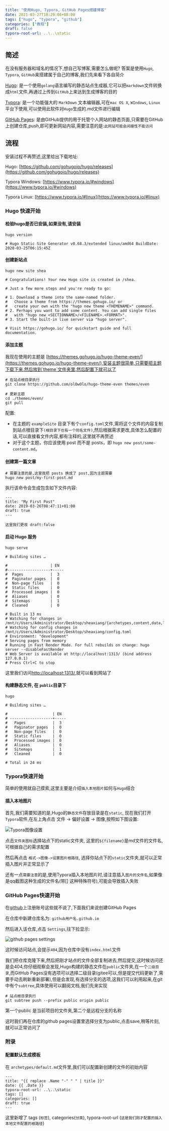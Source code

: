 ```yaml
---
title: "使用Hugo, Typora, GitHub Pages搭建博客"
date: 2021-03-27T18:29:08+08:00
tags: ["hugo", "typora", "github"]
categories: ["教程"]
draft: false
typora-root-url: ..\..\static
---
```


## 简述

在没有服务器和域名的情况下,想自己写博客,需要怎么做呢? 答案是使用`Hugo`, `Typora`, `GitHub`来搭建属于自己的博客,我们先来看下各自简介

[Hugo](https://gohugo.io/): 是一个使用`golang`语言编写的静态站点生成器,它可以把`markdown`文件转换成`html`文件,再通过上传到`GitHub`上来达到生成博客的目的

[Typora](https://www.typora.io/): 是一个功能强大的 `MarkDown` 文本编辑器,可在`mac OS X`, `WIndows`, `Linux`平台下使用,可以使用此软件对`Hugo`生成的.md文件进行编辑

[GitHub Pages](https://pages.github.com/): 是由GitHub提供的用于托管个人网站的静态页面,只需要在GitHub上创建仓库,push,即可更新网站内容,需要注意的是:`此网站可能会间接性不能访问`



## 流程

安装过程不再赘述,这里给出下载地址:

Hugo: [https://github.com/gohugoio/hugo/releases](https://github.com/gohugoio/hugo/releases)

Typora Windows: [https://www.typora.io/#windows](https://www.typora.io/#windows) 

Typora Linux: [https://www.typora.io/#linux](https://www.typora.io/#linux)

### Hugo 快速开始

#### 检验hugo是否已安装,如果没有,请安装

```shell
hugo version

# Hugo Static Site Generator v0.68.3/extended linux/amd64 BuildDate: 2020-03-25T06:15:45Z
```

#### 创建新站点

```shell
hugo new site shea

# Congratulations! Your new Hugo site is created in /shea.

# Just a few more steps and you're ready to go:

# 1. Download a theme into the same-named folder.
#   Choose a theme from https://themes.gohugo.io/ or
#   create your own with the "hugo new theme <THEMENAME>" command.
# 2. Perhaps you want to add some content. You can add single files
#   with "hugo new <SECTIONNAME>/<FILENAME>.<FORMAT>".
# 3. Start the built-in live server via "hugo server".

# Visit https://gohugo.io/ for quickstart guide and full documentation.
```

#### 添加主题

我现在使用的主题是 [https://themes.gohugo.io/hugo-theme-even/](https://themes.gohugo.io/hugo-theme-even/),安装主题很简单,只需要把主题下载下来,然后放到`theme`文件夹里,然后配置下就可以了

```shell
# 在站点根目录执行
git clone https://github.com/olOwOlo/hugo-theme-even themes/even

# 更新主题
cd ./themes/even/
git pull
```

配置: 

- 在主题的 `exampleSite` 目录下有个`config.toml`文件,需将这个文件的内容复制到站点根目录下`(根目录下也有一个同名文件)`,然后根据需求更改,具体怎么配置的话,可以直接看文件内容,都有注释的,这里就不再赘述
- 对于这个主题，你应该使用 post 而不是 posts，即 `hugo new post/some-content.md`。

#### 创建第一篇文章

```shell
# 需要注意的是,这里我把 posts 换成了 post,因为主题需要
hugo new post/my-first-post.md
```

执行该命令会生成包含如下文件内容:

```
---
title: "My First Post"
date: 2019-03-26T08:47:11+01:00
draft: true
---

这里我们更改 draft:false
```

#### 启动 Hugo 服务

```shell
hugo serve

# Building sites … 

#                   | EN
#-------------------+-----
#  Pages            |  3
#  Paginator pages  |  0
#  Non-page files   |  0
#  Static files     |  0
#  Processed images |  0
#  Aliases          |  0
#  Sitemaps         |  1
#  Cleaned          |  0

# Built in 13 ms
# Watching for changes in /mnt/c/Users/Administrator/Desktop/sheaxiang/{archetypes,content,data,layouts,static}
# Watching for config changes in /mnt/c/Users/Administrator/Desktop/sheaxiang/config.toml
# Environment: "development"
# Serving pages from memory
# Running in Fast Render Mode. For full rebuilds on change: hugo server --disableFastRender
# Web Server is available at http://localhost:1313/ (bind address 127.0.0.1)
# Press Ctrl+C to stop
```

这里我们访问[http://localhost:1313/](http://localhost:1313/),就可以看到网站了

#### 构建静态文件, 在 `public`目录下

```shell
hugo

# Building sites … 

#                    | EN
# -------------------+-----
#   Pages            |  3
#   Paginator pages  |  0
#   Non-page files   |  0
#   Static files     |  0
#   Processed images |  0
#   Aliases          |  0
#   Sitemaps         |  1
#   Cleaned          |  0

# Total in 24 ms
```



### Typora快速开始

简单的使用就自己摸索,这里主要是介绍`插入本地图片`如何与`Hugo`结合

#### 插入本地图片

首先,我们需要知道的是,Hugo的`静态文件`存放目录是在`static`, 现在我们打开 `Typora`软件,在左上角点击 文件 -> 偏好设置 -> 图像,按照如下图设置:

![Typora图像设置](/images/building-blog-with-hugo-typora-github-pages.assets/rOcUdn4rh9HnrYKl.png)

点击`文件夹图标`选择站点下的static文件夹, 这里的`${filename}`是md文件的文件名,可根据自己的需求配置

然后再点击 `格式->图像->设置图片根路径`, 选择你站点下的`static`文件夹,就可以正常插入图片并正常显示了

还有一点`需要注意`的是,使用Typora插入本地图片时,请注意插入`图片的文件名`,如果像是qq截图这种生成的文件名(带[] 这种特殊符号),可能会导致插入失败

### GitHub Pages快速开始

在[github](https://github.com/)上注册账号这些就不说了,下面我们来说创建GitHub Pages

在仓库中新建仓库名为: `github用户名.github.io`

然后进入该仓库,点击 `Settings`,往下拉显示:

![github pages settings](/images/building-blog-with-hugo-typora-github-pages.assets/@QNHO`}[1UH0W1MJ9XTGU_N.png)

这时候访问站点,会提示`404`,因为仓库中没有`index.html`文件

我们把仓库克隆下来,然后把刚才站点的文件全部复制进去,然后提交,这时候访问还是会404,你仔细观察会发现,Hugo构建的静态文件在`public`文件夹,在一个`二级目录`,而GitHub Pages没有选项可以选择二级目录(gitee可以,但是提交代码更新了,需要手动去刷新重新部署),但是会发现,有选择分支的选项,这我们可以利用起来,在git中有个`subtree`,具体使用可以翻阅文档,我们先来实现

```shell
# 站点根目录执行
git subtree push --prefix public origin public
```

第一个public 是当前项目的文件夹,第二个是远程分支的名称

这时我们再在仓库的github pages设置里选择分支为public,点击save,稍等片刻,就可以正常访问了



### 附录

#### 配置默认生成模板

在 `archetypes/default.md`文件里,我们可以配置新创建的文件的初始内容

```
---
title: "{{ replace .Name "-" " " | title }}"
date: {{ .Date }}
typora-root-url: ..\..\static
tags: []
categories: []
draft: true
---
```

这里新增了 tags (`标签`), categories(`分类`), typora-root-url (`这是我们刚才配置的插入本地文件配置的根路径`)

